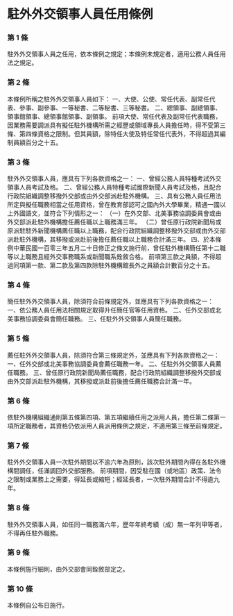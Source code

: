 # 駐外外交領事人員任用條例

### 第 1 條

駐外外交領事人員之任用，依本條例之規定；本條例未規定者，適用公務人員任用法之規定。

### 第 2 條

本條例所稱之駐外外交領事人員如下：
一、大使、公使、常任代表、副常任代表、參事、副參事、一等秘書、二等秘書、三等秘書。
二、總領事、副總領事、領事館領事、總領事館領事、副領事。
前項大使、常任代表及副常任代表職務，因業務需要調派具有擬任駐外機構所需之經歷或領域專長人員擔任時，得不受第三條、第四條資格之限制。但其員額，除特任大使及特任常任代表外，不得超過其編制員額百分之十五。

### 第 3 條

駐外外交領事人員，應具有下列各款資格之一：
一、曾經公務人員特種考試外交領事人員考試及格。
二、曾經公務人員特種考試國際新聞人員考試及格，且配合行政院組織調整移撥外交部或由外交部派赴駐外機構。
三、具有公務人員任用法所定與擬任職務相當之任用資格，曾在教育部認可之國內外大學畢業，精通一國以上外國語文，並符合下列情形之一：
（一）在外交部、北美事務協調委員會或由外交部派赴駐外機構擔任薦任職以上職務滿三年。
（二）曾任原行政院新聞局或原派駐駐外新聞機構薦任職以上職務，配合行政院組織調整移撥外交部或由外交部派赴駐外機構，其移撥或派赴前後擔任薦任職以上職務合計滿三年。
四、於本條例中華民國一百零三年五月二十日修正之條文施行前，曾任駐外機構簡任第十二職等以上職務且經外交事務職系或新聞職系銓敘合格。
前項第三款之員額，不得超過同項第一款、第二款及第四款除駐外機構館長外之員額合計數百分之十五。

### 第 4 條

簡任駐外外交領事人員，除須符合前條規定外，並應具有下列各款資格之一：
一、依公務人員任用法相關規定取得升任簡任官等任用資格。
二、任外交部或北美事務協調委員會簡任職務。
三、任駐外外交領事人員簡任職務。

### 第 5 條

薦任駐外外交領事人員，除須符合第三條規定外，並應具有下列各款資格之一：
一、任外交部或北美事務協調委員會薦任職務一年。
二、任駐外外交領事人員薦任職務。
三、曾任原行政院新聞局薦任職務，配合行政院組織調整移撥外交部或由外交部派赴駐外機構，其移撥或派赴前後擔任薦任職務合計滿一年。

### 第 6 條

依駐外機構組織通則第五條第四項、第五項繼續任用之派用人員，擔任第二條第一項所定職務者，其資格仍依派用人員派用條例之規定，不適用第三條至前條規定。

### 第 7 條

駐外外交領事人員一次駐外期間以不逾六年為原則，該次駐外期間內得在各駐外機構間調任，任滿調回外交部服務。
前項期間，因受駐在國（或地區）政策、法令之限制或業務上之需要，得延長或縮短；經延長者，一次駐外期間合計不得逾九年。

### 第 8 條

駐外外交領事人員，如任同一職務滿六年，歷年年終考績（成）無一年列甲等者，不得再任駐外職務。

### 第 9 條

本條例施行細則，由外交部會同銓敘部定之。

### 第 10 條

本條例自公布日施行。
